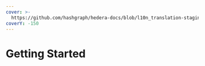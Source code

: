 ```yaml
---
cover: >-
  https://github.com/hashgraph/hedera-docs/blob/l10n_translation-staging/fr/fr/.gitbook/assets/Hero-Desktop-EnterpriseApplications_2022-12-08-192047_ivzd.webp
coverY: -150
---
```


# Getting Started

